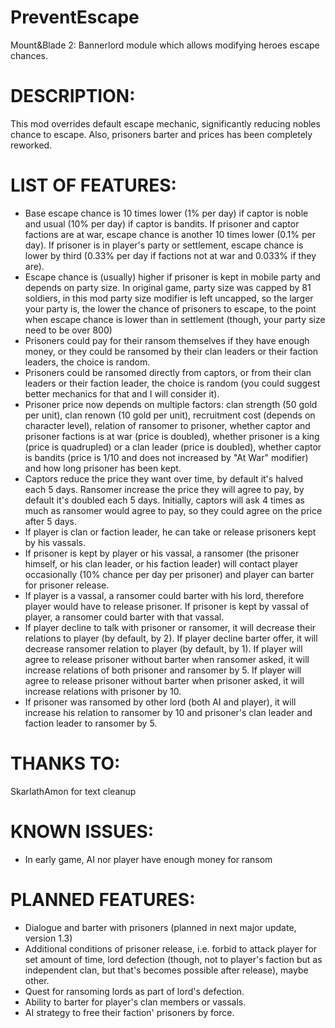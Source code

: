 # PreventEscape
Mount&amp;Blade 2: Bannerlord module which allows modifying heroes escape chances.

# DESCRIPTION:
This mod overrides default escape mechanic, significantly reducing nobles chance to escape. Also, prisoners barter and prices has been completely reworked.
# LIST OF FEATURES:
* Base escape chance is 10 times lower (1% per day) if captor is noble and usual (10% per day) if captor is bandits. If prisoner and captor factions are at war, escape chance is another 10 times lower (0.1% per day).  If prisoner is in player's party or settlement, escape chance is lower by third (0.33% per day if factions not at war and 0.033% if they are).
* Escape chance is (usually) higher if prisoner is kept in mobile party and depends on party size. In original game, party size was capped by 81 soldiers, in this mod party size modifier is left uncapped, so the larger your party is, the lower the chance of prisoners to escape, to the point when escape chance is lower than in settlement (though, your party size need to be over 800)
* Prisoners could pay for their ransom themselves if they have enough money, or they could be ransomed by their clan leaders or their faction leaders, the choice is random.
* Prisoners could be ransomed directly from captors, or from their clan leaders or their faction leader, the choice is random (you could suggest better mechanics for that and I will consider it).
* Prisoner price now depends on multiple factors: clan strength (50 gold per unit), clan renown (10 gold per unit), recruitment cost (depends on character level), relation of ransomer to prisoner, whether captor and prisoner factions is at war (price is doubled), whether prisoner is a king (price is quadrupled) or a clan leader (price is doubled), whether captor is bandits (price is 1/10 and does not increased by "At War" modifier) and how long prisoner has been kept.
* Captors reduce the price they want over time, by default it's halved each 5 days. Ransomer increase the price they will agree to pay, by default it's doubled each 5 days. Initially, captors will ask 4 times as much as ransomer would agree to pay, so they could agree on the price after 5 days.
* If player is clan or faction leader, he can take or release prisoners kept by his vassals.
* If prisoner is kept by player or his vassal, a ransomer (the prisoner himself, or his clan leader, or his faction leader) will contact player occasionally (10% chance per day per prisoner) and player can barter for prisoner release.
* If player is a vassal, a ransomer could barter with his lord, therefore player would have to release prisoner. If prisoner is kept by vassal of player, a ransomer could barter with that vassal.
* If player decline to talk with prisoner or ransomer, it will decrease their relations to player (by default, by 2). If player decline barter offer, it will decrease ransomer relation to player (by default, by 1). If player will agree to release prisoner without barter when ransomer asked, it will increase relations of both prisoner and ransomer by 5. If player will agree to release prisoner without barter when prisoner asked, it will increase relations with prisoner by 10.
* If prisoner was ransomed by other lord (both AI and player), it will increase his relation to ransomer by 10 and prisoner's clan leader and faction leader to ransomer by 5.
# THANKS TO:
SkarlathAmon for text cleanup
# KNOWN ISSUES:
* In early game, AI nor player have enough money for ransom
# PLANNED FEATURES:
* Dialogue and barter with prisoners (planned in next major update, version 1.3)
* Additional conditions of prisoner release, i.e. forbid to attack player for set amount of time, lord defection (though, not to player's faction but as independent clan, but that's becomes possible after release), maybe other.
* Quest for ransoming lords as part of lord's defection.
* Ability to barter for player's clan members or vassals.
* AI strategy to free their faction' prisoners by force.
